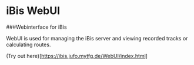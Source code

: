 # iBis WebUI

###Webinterface for iBis

WebUI is used for managing the iBis server and viewing recorded tracks or calculating routes.

(Try out here)[https://ibis.jufo.mytfg.de/WebUI/index.html]

